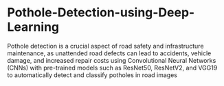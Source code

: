 # Pothole-Detection-using-Deep-Learning
Pothole detection is a crucial aspect of road safety and infrastructure maintenance, as unattended road defects can lead to accidents, vehicle damage, and increased repair costs using Convolutional Neural Networks (CNNs) with pre-trained models such as ResNet50, ResNetV2, and VGG19 to automatically detect and classify potholes in road images
